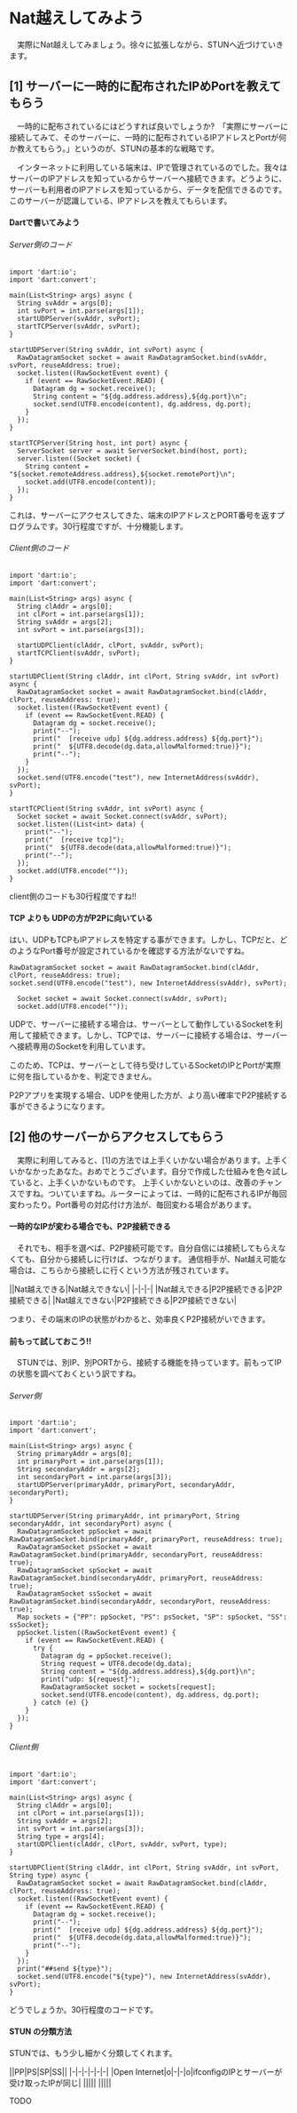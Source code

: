 # Nat越えしてみよう

　実際にNat越えしてみましょう。徐々に拡張しながら、STUNへ近づけていきます。
 
 
## [1] サーバーに一時的に配布されたIPめPortを教えてもらう

　一時的に配布されているにはどうすれば良いでしょうか?　「実際にサーバーに接続してみて、そのサーバーに、一時的に配布されているIPアドレスとPortが何か教えてもらう。」というのが、STUNの基本的な戦略です。

　インターネットに利用している端末は、IPで管理されているのでした。我々はサーバーのIPアドレスを知っているからサーバーへ接続できます。どうように、サーバーも利用者のIPアドレスを知っているから、データを配信できるのです。
 このサーバーが認識している、IPアドレスを教えてもらいます。

#### Dartで書いてみよう

###### Server側のコード
```
import 'dart:io';
import 'dart:convert';

main(List<String> args) async {
  String svAddr = args[0];
  int svPort = int.parse(args[1]);
  startUDPServer(svAddr, svPort);
  startTCPServer(svAddr, svPort);
}

startUDPServer(String svAddr, int svPort) async {
  RawDatagramSocket socket = await RawDatagramSocket.bind(svAddr, svPort, reuseAddress: true);
  socket.listen((RawSocketEvent event) {
    if (event == RawSocketEvent.READ) {
      Datagram dg = socket.receive();
      String content = "${dg.address.address},${dg.port}\n";
      socket.send(UTF8.encode(content), dg.address, dg.port);
    }
  });
}

startTCPServer(String host, int port) async {
  ServerSocket server = await ServerSocket.bind(host, port);
  server.listen((Socket socket) {
    String content = "${socket.remoteAddress.address},${socket.remotePort}\n";
    socket.add(UTF8.encode(content));
  });
}
```

これは、サーバーにアクセスしてきた、端末のIPアドレスとPORT番号を返すプログラムです。30行程度ですが、十分機能します。

###### Client側のコード
```
import 'dart:io';
import 'dart:convert';

main(List<String> args) async {
  String clAddr = args[0];
  int clPort = int.parse(args[1]);
  String svAddr = args[2];
  int svPort = int.parse(args[3]);

  startUDPClient(clAddr, clPort, svAddr, svPort);
  startTCPClient(svAddr, svPort);
}

startUDPClient(String clAddr, int clPort, String svAddr, int svPort) async {
  RawDatagramSocket socket = await RawDatagramSocket.bind(clAddr, clPort, reuseAddress: true);
  socket.listen((RawSocketEvent event) {
    if (event == RawSocketEvent.READ) {
      Datagram dg = socket.receive();
      print("--");
      print("  [receive udp] ${dg.address.address} ${dg.port}");
      print("  ${UTF8.decode(dg.data,allowMalformed:true)}");
      print("--");
    }
  });
  socket.send(UTF8.encode("test"), new InternetAddress(svAddr), svPort);
}

startTCPClient(String svAddr, int svPort) async {
  Socket socket = await Socket.connect(svAddr, svPort);
  socket.listen((List<int> data) {
    print("--");
    print("  [receive tcp]");
    print("  ${UTF8.decode(data,allowMalformed:true)}");
    print("--");
  });
  socket.add(UTF8.encode(""));
}
```

client側のコードも30行程度ですね!!



#### TCP よりも UDPの方がP2Pに向いている

はい、UDPもTCPもIPアドレスを特定する事ができます。しかし、TCPだと、どのようなPort番号が設定されているかを確認する方法がないですね。

```
RawDatagramSocket socket = await RawDatagramSocket.bind(clAddr, clPort, reuseAddress: true);
socket.send(UTF8.encode("test"), new InternetAddress(svAddr), svPort);
```
```
  Socket socket = await Socket.connect(svAddr, svPort);
  socket.add(UTF8.encode(""));
```

UDPで、サーバーに接続する場合は、サーバーとして動作しているSocketを利用して接続できます。しかし、TCPでは、サーバーに接続する場合は、サーバーへ接続専用のSocketを利用しています。

このため、TCPは、サーバーとして待ち受けしているSocketのIPとPortが実際に何を指しているかを、判定できません。

P2Pアプリを実現する場合、UDPを使用した方が、より高い確率でP2P接続する事ができるようになります。





## [2] 他のサーバーからアクセスしてもらう

　実際に利用してみると、[1]の方法では上手くいかない場合があります。上手くいかなかったあなた。おめでとうございます。自分で作成した仕組みを色々試していると、上手くいかないものです。 上手くいかないといのは、改善のチャンスですね。ついていますね。ルーターによっては、一時的に配布されるIPが毎回変わったり。Port番号の対応付け方法が、毎回変わる場合があります。

#### 一時的なIPが変わる場合でも、P2P接続できる
　それでも、相手を選べば、P2P接続可能です。自分自信には接続してもらえなくても、自分から接続しに行けば、つながります。
 通信相手が、Nat越え可能な場合は、こちらから接続しに行くという方法が残されています。
 
|\|Nat越えできる|Nat越えできない|
|-|-|-|
|Nat越えできる|P2P接続できる|P2P接続できる|
|Nat越えできない|P2P接続できる|P2P接続できない|
 

つまり、その端末のIPの状態がわかると、効率良くP2P接続がいできます。



#### 前もって試しておこう!!

　STUNでは、別IP、別PORTから、接続する機能を持っています。前もってIPの状態を調べておくという訳ですね。

###### Server側

```
import 'dart:io';
import 'dart:convert';

main(List<String> args) async {
  String primaryAddr = args[0];
  int primaryPort = int.parse(args[1]);
  String secondaryAddr = args[2];
  int secondaryPort = int.parse(args[3]);
  startUDPServer(primaryAddr, primaryPort, secondaryAddr, secondaryPort);
}

startUDPServer(String primaryAddr, int primaryPort, String secondaryAddr, int secondaryPort) async {
  RawDatagramSocket ppSocket = await RawDatagramSocket.bind(primaryAddr, primaryPort, reuseAddress: true);
  RawDatagramSocket psSocket = await RawDatagramSocket.bind(primaryAddr, secondaryPort, reuseAddress: true);
  RawDatagramSocket spSocket = await RawDatagramSocket.bind(secondaryAddr, primaryPort, reuseAddress: true);
  RawDatagramSocket ssSocket = await RawDatagramSocket.bind(secondaryAddr, secondaryPort, reuseAddress: true);
  Map sockets = {"PP": ppSocket, "PS": psSocket, "SP": spSocket, "SS": ssSocket};
  ppSocket.listen((RawSocketEvent event) {
    if (event == RawSocketEvent.READ) {
      try {
        Datagram dg = ppSocket.receive();
        String request = UTF8.decode(dg.data);
        String content = "${dg.address.address},${dg.port}\n";
        print("udp: ${request}");
        RawDatagramSocket socket = sockets[request];
        socket.send(UTF8.encode(content), dg.address, dg.port);
      } catch (e) {}
    }
  });
}
```

###### Client側

```
import 'dart:io';
import 'dart:convert';

main(List<String> args) async {
  String clAddr = args[0];
  int clPort = int.parse(args[1]);
  String svAddr = args[2];
  int svPort = int.parse(args[3]);
  String type = args[4];
  startUDPClient(clAddr, clPort, svAddr, svPort, type);
}

startUDPClient(String clAddr, int clPort, String svAddr, int svPort, String type) async {
  RawDatagramSocket socket = await RawDatagramSocket.bind(clAddr, clPort, reuseAddress: true);
  socket.listen((RawSocketEvent event) {
    if (event == RawSocketEvent.READ) {
      Datagram dg = socket.receive();
      print("--");
      print("  [receive udp] ${dg.address.address} ${dg.port}");
      print("  ${UTF8.decode(dg.data,allowMalformed:true)}");
      print("--");
    }
  });
  print("##send ${type}");
  socket.send(UTF8.encode("${type}"), new InternetAddress(svAddr), svPort);
}
```

どうでしょうか。30行程度のコードです。



#### STUN の分類方法

STUNでは、もう少し細かく分類してくれます。

|\|PP|PS|SP|SS||
|-|-|-|-|-|-|
|Open Internet|o|-|-|o|ifconfigのIPとサーバーが受け取ったIPが同じ|
|||||
|||||

TODO









